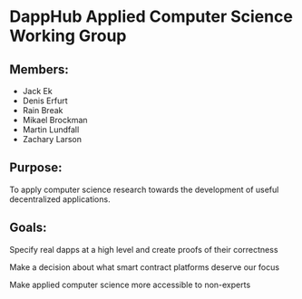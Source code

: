 # DappHub Applied Computer Science Working Group

## Members:

* Jack Ek
* Denis Erfurt
* Rain Break
* Mikael Brockman
* Martin Lundfall
* Zachary Larson

## Purpose:

To apply computer science research towards the development of useful decentralized applications.

## Goals:

Specify real dapps at a high level and create proofs of their correctness

Make a decision about what smart contract platforms deserve our focus

Make applied computer science more accessible to non-experts



